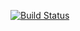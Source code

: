 [![Build Status](https://travis-ci.org/sniksnp/helloworld-scala.svg?branch=master)](https://travis-ci.org/sniksnp/helloworld-scala)
